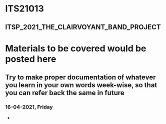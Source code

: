 # ITS21013
## ITSP_2021_THE_CLAIRVOYANT_BAND_PROJECT

# Materials to be covered would be posted here
## Try to make proper documentation of whatever you learn in your own words week-wise, so that you can refer back the same in future
### 16-04-2021, Friday
- 

